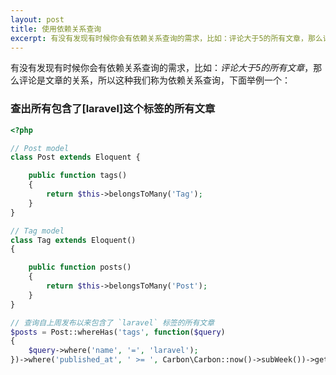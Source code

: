 ```yaml
---
layout: post
title: 使用依赖关系查询
excerpt: 有没有发现有时候你会有依赖关系查询的需求，比如：评论大于5的所有文章，那么评论是文章的关系，所以这种我们称为依赖关系查询。
---
```


有没有发现有时候你会有依赖关系查询的需求，比如：*评论大于5的所有文章*，那么评论是文章的关系，所以这种我们称为依赖关系查询，下面举例一个：

### 查出所有包含了[laravel]这个标签的所有文章

```php
<?php

// Post model
class Post extends Eloquent {

    public function tags()
    {
        return $this->belongsToMany('Tag');
    }
}

// Tag model
class Tag extends Eloquent()
{

    public function posts()
    {
        return $this->belongsToMany('Post');
    }
}

// 查询自上周发布以来包含了 `laravel` 标签的所有文章
$posts = Post::whereHas('tags', function($query)
{
    $query->where('name', '=', 'laravel');
})->where('published_at', ' >= ', Carbon\Carbon::now()->subWeek())->get();
```